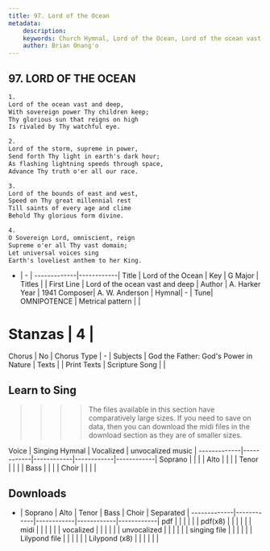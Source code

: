 ```yaml
---
title: 97. Lord of the Ocean
metadata:
    description: 
    keywords: Church Hymnal, Lord of the Ocean, Lord of the ocean vast and deep, 
    author: Brian Onang'o
---
```



## 97. LORD OF THE OCEAN

```txt
1.
Lord of the ocean vast and deep, 
With sovereign power Thy children keep; 
Thy glorious sun that reigns on high 
Is rivaled by Thy watchful eye. 

2.
Lord of the storm, supreme in power, 
Send forth Thy light in earth's dark hour; 
As flashing lightning speeds through space, 
Advance Thy truth o'er all our race. 

3.
Lord of the bounds of east and west, 
Speed on Thy great millennial rest 
Till saints of every age and clime 
Behold Thy glorious form divine. 

4.
O Sovereign Lord, omniscient, reign 
Supreme o'er all Thy vast domain; 
Let universal voices sing 
Earth's loveliest anthem to her King.

```

- |   -  |
-------------|------------|
Title | Lord of the Ocean |
Key | G Major |
Titles |  |
First Line | Lord of the ocean vast and deep |
Author | A. Harker
Year | 1941
Composer| A. W. Anderson |
Hymnal|  - |
Tune| OMNIPOTENCE |
Metrical pattern | |
# Stanzas | 4 |
Chorus | No |
Chorus Type | - |
Subjects | God the Father: God's Power in Nature |
Texts |  |
Print Texts | 
Scripture Song |  |
  
## Learn to Sing

>>>> The files available in this section have comparatively large sizes. If you need to save on data, then you can download the midi files in the download section as they are of smaller sizes.

Voice |  Singing Hymnal | Vocalized | unvocalized music |
-------------|------------|------------|------------|------------|
Soprano | | | |
Alto | | | |
Tenor | | | |
Bass | | | |
Choir | | | |

## Downloads

- |  Soprano | Alto | Tenor | Bass | Choir | Separated |
-------------|------------|------------|------------|------------|
pdf | | | | | |
pdf(x8) | | | | | |
midi | | | | | |
vocalized | | | | | |
unvocalized | | | | | |
singing file | | | | | |
Lilypond file | | | | | |
Lilypond (x8) | | | | | |
  